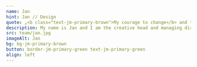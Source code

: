 ```yaml
---
name: Jan
hint: Jan // Design
quote: „<b class="text-jm-primary-brown">My courage to change</b> and to be able to use our expertise in a complementary way, <b>was the best decision </b> of my life.“
description: My name is Jan and I am the creative head and managing director of JOTT.MEDIA. After training as a media specialist and gaining Figma certification, I worked in the newspaper industry for 15 years before specialising in the design of digital processes. My passion lies in UI/UX design, where I combine my creativity and technical knowledge to create user-friendly and appealing designs. In my free time, I enjoy mountain biking, which provides me with balance and inspiration for my work. ‘My courage to change and thus to be able to use our competences in a complementary way was the best decision of my life.’ This attitude characterises my work and my commitment to JOTT.MEDIA.
src: team/jan.jpg
imageAlt: Jan
bg: bg-jm-primary-brown
button: border-jm-primary-green text-jm-primary-green
align: left
---
```

